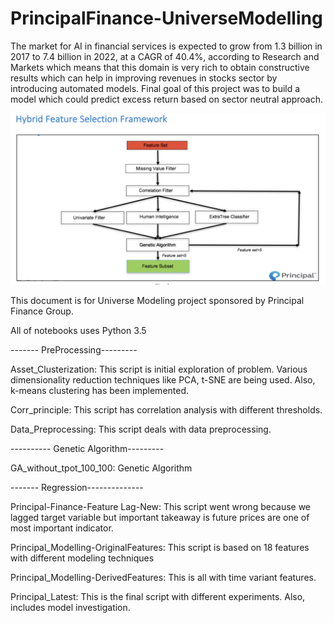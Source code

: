 # PrincipalFinance-UniverseModelling
The market for AI in financial services is expected to grow from 1.3 billion in 2017 to 7.4 billion in 2022, at a CAGR of 40.4%, according to Research and Markets which means that this domain is very rich to obtain constructive results which can help in improving revenues in stocks sector by introducing automated models. Final goal of this project was to build a model which could predict excess return based on sector neutral approach.

![Screenshot](Screenshot1.png)



This document is for Universe Modeling project sponsored by Principal Finance Group. 

All of notebooks uses Python 3.5

------- PreProcessing---------

Asset_Clusterization: This script is initial exploration of problem. Various dimensionality reduction techniques like PCA, t-SNE are being used. Also, k-means clustering has been implemented.

Corr_principle: This script has correlation analysis with different thresholds.

Data_Preprocessing: This script deals with data preprocessing. 


---------- Genetic Algorithm---------

GA_without_tpot_100_100: Genetic Algorithm


------- Regression--------------

Principal-Finance-Feature Lag-New: This script went wrong because we lagged target variable but important takeaway is future prices are one of most important indicator.

Principal_Modelling-OriginalFeatures: This script is based on 18 features with different modeling techniques

Principal_Modelling-DerivedFeatures: This is all with time variant features.

Principal_Latest: This is the final script with different experiments. Also, includes model investigation.

